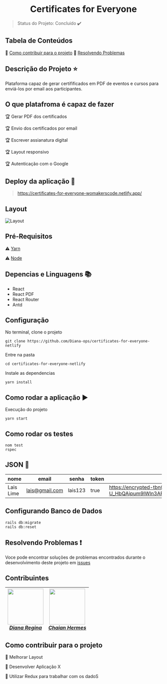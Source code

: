 <h1 align="center"> Certificates for Everyone </h1>

> Status do Projeto: Concluido :heavy_check_mark:

## Tabela de Conteúdos 

:small_blue_diamond: [Como contribuir para o projeto](#como-contribuir-para-o-projeto)
:small_blue_diamond: [Resolvendo Problemas](#resolvendo-problemas-exclamation)

## Descrição do Projeto :star:

Plataforma capaz de gerar certifificados em PDF de eventos e cursos para enviá-los por email aos participantes. 

## O que platafroma é capaz de fazer 

:trophy: Gerar PDF dos certificados

:trophy: Envio dos certificados por email

:trophy: Escrever assianatura digital 

:trophy: Layout responsivo 

:trophy: Autenticação com o Google 

## Deploy da aplicação :dash:

> https://certificates-for-everyone-womakerscode.netlify.app/

## Layout 

![Layout](https://github.com/Diana-ops/certificates-for-everyone-netlify/blob/master/layout.png)

## Pré-Requisitos 

:warning: [Yarn](https://classic.yarnpkg.com/pt-BR/docs/install/#windows-stable) 

:warning: [Node](https://nodejs.org/en/) 

## Depencias e Linguagens :books:

- React
- React PDF
- React Router
- Antd 

## Configuração 

No terminal, clone o projeto

```
git clone https://github.com/Diana-ops/certificates-for-everyone-netlify
```

Entre na pasta 

```
cd certificates-for-everyone-netlify
```

Instale as dependencias 

```
yarn install
```

## Como rodar a aplicação :arrow_forward:

Execução do projeto

```
yarn start
```

## Como rodar os testes 

```
nom test 
rspec
```

## JSON :floppy_disk:

|nome|email|senha|token|avatar|
| -------- | -------- | -------- | -------- | -------- |
|Lais Lime | lais@gmail.com | lais123 | true | https://encrypted-tbn0.gstatic.com/images?q=tbn%3AANd9GcS9-U_HbQAipum9lWln3APcBIwng7T46hdBA42EJv8Hf6Z4fDT3&usqp=CAU |

## Configurando Banco de Dados 

```
rails db:migrate
rails db:reset
```

## Resolvendo Problemas :exclamation:

Voce pode encontrar soluções de problemas encontrados durante o desenvolvimento deste projeto em [issues](https://github.com/Diana-ops/rental-cars-treina-dev-1/issues) 

## Contribuintes 

[<img src="https://avatars2.githubusercontent.com/u/46378210?s=400&u=071f7791bb03f8e102d835bdb9c2f0d3d24e8a34&v=4" width="115"><br/><em>Diana Regina</em>](https://github.com/Diana-ops) | [<img src="https://media-exp1.licdn.com/dms/image/C4E03AQGE1Yb8mAu4_A/profile-displayphoto-shrink_200_200/0?e=1592438400&v=beta&t=-ANjM-l29GR6AVf_OxXkfk7NH424lVgJmjQIgIos2Ck" width="115"><br/><em>Chaian Hermes</em>](https://github.com/chaihermes)
| ------ | ------ |

## Como contribuir para o projeto

:memo: Melhorar Layout

:memo: Desenvolver Aplicação X

:memo: Utilizar Redux para trabalhar com os dadoS

